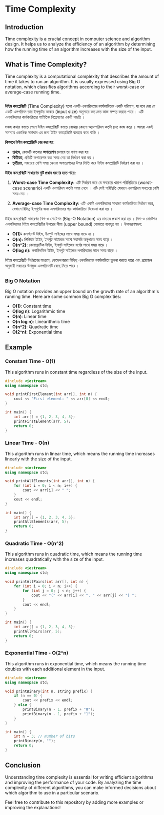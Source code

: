 # Time Complexity

## Introduction

Time complexity is a crucial concept in computer science and algorithm design. It helps us to analyze the efficiency of an algorithm by determining how the running time of an algorithm increases with the size of the input.

## What is Time Complexity?

Time complexity is a computational complexity that describes the amount of time it takes to run an algorithm. It is usually expressed using Big O notation, which classifies algorithms according to their worst-case or average-case running time.

##

**টাইম কমপ্লেক্সিটি** (Time Complexity) হলো একটি এলগরিদমের কার্যকারিতার একটি পরিমাপ, যা বলে দেয় যে একটি এলগরিদম তার ইনপুটের আকার (input size) অনুসারে কত দ্রুত কাজ সম্পন্ন করতে পারে । এটি এলগরিদমের কার্যকারিতার গাণিতিক বিশ্লেষণের একটি পদ্ধতি ।

সহজ কথায় বলতে গেলে টাইম কমপ্লেক্সিটি বলতে বোঝায় কোনো অ্যালগরিদম কতটা দ্রুত কাজ করে । আমরা একই সমস্যার একাধিক সমাধান এর জন্য টাইম কমপ্লেক্সিটি ব্যবহার করে থাকি ।

**কিভাবে টাইম কমপ্লেক্সিটি বের করা হয়:**

- **প্রথমে**, কোডটি কতবার **অপারেশন** চালাবে তা গণনা করা হয় ।
- **দ্বিতীয়ত**, প্রতিটি অপারেশন কত সময় নেয় তা নির্ধারণ করা হয় ।
- **তৃতীয়ত**, সবচেয়ে বেশি সময় নেওয়া অপারেশনের উপর ভিত্তি করে টাইম কমপ্লেক্সিটি নির্ধারণ করা হয় ।

**টাইম কমপ্লেক্সিটি সাধারণত দুটি প্রধান ধরণের হতে পারে:**

1. **Worst-case Time Complexity:** এটি নির্ধারণ করে যে সবচেয়ে খারাপ পরিস্থিতিতে (worst-case scenario) একটি এলগরিদম কতটা সময় নেবে । এটি সেই পরিস্থিতি যেখানে এলগরিদম সবচেয়ে বেশি সময় নেয় ।

2. **Average-case Time Complexity:** এটি একটি এলগরিদমের সাধারণ কার্যকারিতা নির্ধারণ করে, যেখানে বিভিন্ন ইনপুটের জন্য এলগরিদমের গড় কার্যকারিতা বিবেচনা করা হয় ।

টাইম কমপ্লেক্সিটি সাধারণত বিগ-ও নোটেশন (Big-O Notation) এর মাধ্যমে প্রকাশ করা হয় । বিগ-ও নোটেশন এলগরিদমের টাইম কমপ্লেক্সিটির উপরের সীমা (upper bound) বোঝাতে ব্যবহৃত হয় । উদাহরণস্বরূপ:

- **O(1):** কনস্ট্যান্ট টাইম, ইনপুট সাইজের সাথে সময় বাড়ে না ।
- **O(n):** লিনিয়ার টাইম, ইনপুট সাইজের সাথে সরাসরি অনুপাতে সময় বাড়ে ।
- **O(n^2):** কোয়াড্রাটিক টাইম, ইনপুট সাইজের বর্গের সাথে সময় বাড়ে ।
- **O(log n):** লগারিদমিক টাইম, ইনপুট সাইজের লগারিদমের সাথে সময় বাড়ে ।

টাইম কমপ্লেক্সিটি নির্ধারণের মাধ্যমে, ডেভেলপাররা বিভিন্ন এলগরিদমের কার্যকারিতা তুলনা করতে পারে এবং প্রয়োজন অনুযায়ী সবচেয়ে উপযুক্ত এলগরিদমটি বেছে নিতে পারে ।

##

### Big O Notation

Big O notation provides an upper bound on the growth rate of an algorithm's running time. Here are some common Big O complexities:

- **O(1)**: Constant time
- **O(log n)**: Logarithmic time
- **O(n)**: Linear time
- **O(n log n)**: Linearithmic time
- **O(n^2)**: Quadratic time
- **O(2^n)**: Exponential time

## Example

### Constant Time - O(1)

This algorithm runs in constant time regardless of the size of the input.

```cpp
#include <iostream>
using namespace std;

void printFirstElement(int arr[], int n) {
    cout << "First element: " << arr[0] << endl;
}

int main() {
    int arr[] = {1, 2, 3, 4, 5};
    printFirstElement(arr, 5);
    return 0;
}
```

### Linear Time - O(n)

This algorithm runs in linear time, which means the running time increases linearly with the size of the input.

```cpp
#include <iostream>
using namespace std;

void printAllElements(int arr[], int n) {
    for (int i = 0; i < n; i++) {
        cout << arr[i] << " ";
    }
    cout << endl;
}

int main() {
    int arr[] = {1, 2, 3, 4, 5};
    printAllElements(arr, 5);
    return 0;
}
```

### Quadratic Time - O(n^2)

This algorithm runs in quadratic time, which means the running time increases quadratically with the size of the input.

```cpp
#include <iostream>
using namespace std;

void printAllPairs(int arr[], int n) {
    for (int i = 0; i < n; i++) {
        for (int j = 0; j < n; j++) {
            cout << "(" << arr[i] << ", " << arr[j] << ") ";
        }
        cout << endl;
    }
}

int main() {
    int arr[] = {1, 2, 3, 4, 5};
    printAllPairs(arr, 5);
    return 0;
}
```

### Exponential Time - O(2^n)

This algorithm runs in exponential time, which means the running time doubles with each additional element in the input.

```cpp
#include <iostream>
using namespace std;

void printBinary(int n, string prefix) {
    if (n == 0) {
        cout << prefix << endl;
    } else {
        printBinary(n - 1, prefix + "0");
        printBinary(n - 1, prefix + "1");
    }
}

int main() {
    int n = 3; // Number of bits
    printBinary(n, "");
    return 0;
}
```

## Conclusion

Understanding time complexity is essential for writing efficient algorithms and improving the performance of your code. By analyzing the time complexity of different algorithms, you can make informed decisions about which algorithm to use in a particular scenario.

Feel free to contribute to this repository by adding more examples or improving the explanations!
